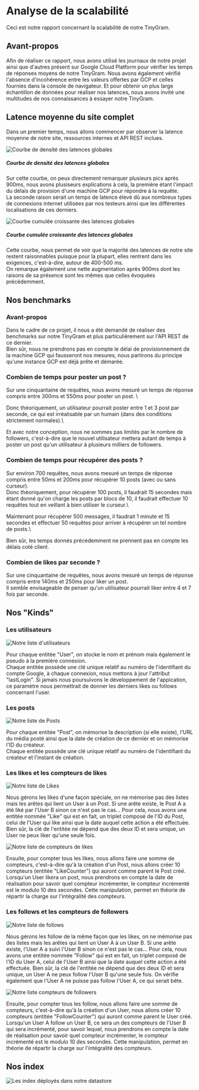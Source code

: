 # Analyse de la scalabilité

Ceci est notre rapport concernant la scalabilité de notre TinyGram.

## Avant-propos 
Afin de réaliser ce rapport, nous avons utilisé les journaux de notre projet ainsi que d'autres présent sur Google Cloud Platform pour vérifier les temps de réponses moyens de notre TinyGram.  Nous avons également vérifié l'absence d'incohérence entre les valeurs offertes par GCP et celles fournies dans la console de navigateur.
Et pour obtenir un plus large échantillon de données pour réaliser nos latences, nous avons invité une multitudes de nos connaissances à essayer notre TinyGram.

## Latence moyenne du site complet
Dans un premier temps, nous allons commencer par observer la latence moyenne de notre site, ressources internes et API REST inclues.

<img src="https://github.com/Rod4401/TinyGram/blob/5c98006661bd5c498d76654ffe830e2dac4db05e/src/main/webapp/img/courbeDensite%CC%81.png" alt="Courbe de densité des latences globales"><br>

##### Courbe de densité des latences globales

Sur cette courbe, on peux directement remarquer plusieurs pics après 900ms, nous avons plusiseurs explications à cela, la première étant l'impact du délais de provision d'une machine GCP pour répondre à la requête.\
La seconde raison serait un temps de latence élevé dû aux nombreux types de connexions internet utilisées par nos testeurs ainsi que les différentes localisations de ces derniers.

<img src="https://github.com/Rod4401/TinyGram/blob/5c98006661bd5c498d76654ffe830e2dac4db05e/src/main/webapp/img/courbeCumule%CC%81eCroissante.png" alt="Courbe cumulée croissante des latences globales"><br>

##### Courbe cumulée croissante des latences globales

Cette courbe, nous permet de voir que la majorité des latences de notre site restent raisonnables puisque pour la plupart, elles rentrent dans les exigences, c'est-à-dire, autour de 400-500 ms.\
On remarque également une nette augmentation après 900ms dont les raisons de sa présence sont les mêmes que celles évoquées précédemment.


## Nos benchmarks

### Avant-propos 

Dans le cadre de ce projet, il nous a été demandé de réaliser des benchmarks sur notre TinyGram et plus particulièrement sur l'API REST de ce dernier.\
Bien sûr, nous ne prendrons pas en compte le délai de provisionnement de la machine GCP qui fausseront nos mesures, nous partirons du principe qu'une instance GCP est déjà prête et démarée.


### Combien de temps pour poster un post ?

Sur une cinquantaine de requêtes, nous avons mesuré un temps de réponse compris entre 300ms et 550ms pour poster un post. \

Donc théoriquement, un utilisateur pourrait poster entre 1 et 3 post par seconde, ce qui est irréalisable par un humain (dans des conditions strictement normales).\

Et avec notre conception, nous ne sommes pas limités par le nombre de followers, c'est-à-dire que le nouvel utilisateur mettera autant de temps à poster un post qu'un  utilisateur à plusieurs milliers de followers.

### Combien de temps pour récupérer des posts ?

Sur environ 700 requêtes, nous avons mesuré un temps de réponse compris entre 50ms et 200ms pour récupérer 10 posts (avec ou sans curseur).\
Donc théoriquement, pour récupérer 100 posts, il faudrait 15 secondes mais étant donné qu'on charge les posts par blocs de 10, il faudrait effectuer 10 requêtes tout en veillant à bien utiliser le curseur.\

Maintenant pour récupérer 500 messages, il faudrait 1 minute et 15 secondes et effectuer 50 requêtes pour arriver à récupérer un tel nombre de posts.\

Bien sûr, les temps donnés précédemment ne prennent pas en compte les délais coté client.

### Combien de likes par seconde ?

Sur une cinquantaine de requêtes, nous avons mesuré un temps de réponse compris entre 140ms et 250ms pour liker un post.\
Il semble envisageable de penser qu'un utilisateur pourrait liker entre 4 et 7 fois par seconde.


## Nos "Kinds"

### Les utilisateurs

<img src="https://github.com/Rod4401/TinyGram/blob/5d62b7058add12b2ea237a93f94efdd06fbdd8b8/readMeFiles/kinds/Kinds_User.png" alt="Notre liste d'utilisateurs"><br>

Pour chaque entitée "User", on stocke le nom et prénom mais également le pseudo à la première connexion.\
Chaque entitée possède une clé unique relatif au numéro de l'identifiant du compte Google, à chaque connexion, nous mettons à jour l'attribut "lastLogin". Si jamais nous poursuivons le développement de l'appication, ce paramètre nous permettrait de donner les derniers likes ou follows concernant l'user.

### Les posts

<img src="https://github.com/Rod4401/TinyGram/blob/5d62b7058add12b2ea237a93f94efdd06fbdd8b8/readMeFiles/kinds/Kinds_Post.png" alt="Notre liste de Posts"><br>

Pour chaque entitée "Post", on mémorise la description (si elle existe), l'URL du média posté ainsi que la date de création de ce dernier et on mémorise l'ID du créateur.\
Chaque entitée possède une clé unique relatif au numéro de l'identifiant du créateur et l'instant de création.

### Les likes et les compteurs de likes

<img src="https://github.com/Rod4401/TinyGram/blob/5d62b7058add12b2ea237a93f94efdd06fbdd8b8/readMeFiles/kinds/Kinds_Like.png" alt="Notre liste de Likes"><br>

Nous gérons les likes d'une façon spéciale, on ne mémorise pas des listes mais les arêtes qui lient un User à un Post.
Si une arête existe, le Post A a été liké par l'User B sinon ce n'est pas le cas...
Pour cela, nous avons une entitée nommée "Like" qui est en fait, un triplet composé de l'ID du Post, celui de l'User qui like ainsi que la date auquel cette action a été effectuée.
Bien sûr, la clé de l'entitée ne dépend que des deux ID et sera unique, un User ne peux liker qu'une seule fois.

<img src="https://github.com/Rod4401/TinyGram/blob/5d62b7058add12b2ea237a93f94efdd06fbdd8b8/readMeFiles/kinds/Kinds_LikeCounter.png" alt="Notre liste de compteurs de likes"><br>

Ensuite, pour compter tous les likes, nous allons faire une somme de compteurs, c'est-à-dire qu'à la création d'un Post, nous allons créer 10 compteurs (entitée "LikeCounter") qui auront comme parent le Post créé.
Lorsqu'un User likera un post, nous prendrons en compte la date de réalisation pour savoir quel compteur incrémenter, le compteur incrémenté est le modulo 10 des secondes.
Cette manipulation, permet en théorie de répartir la charge sur l'intégralité des compteurs.

### Les follows et les compteurs de followers

<img src="https://github.com/Rod4401/TinyGram/blob/5d62b7058add12b2ea237a93f94efdd06fbdd8b8/readMeFiles/kinds/Kinds_Follow.png" alt="Notre liste de follows"><br>

Nous gérons les follow de la même façon que les likes, on ne mémorise pas des listes mais les arêtes qui lient un User A à un User B.
Si une arête existe, l'User A a suivi l'User B sinon ce n'est pas le cas...
Pour cela, nous avons une entitée nommée "Follow" qui est en fait, un triplet composé de l'ID du User A, celui de l'User B ainsi que la date auquel cette action a été effectuée.
Bien sûr, la clé de l'entitée ne dépend que des deux ID et sera unique, un User A ne peux follow l'User B qu'une seule fois.
On vérifie également que l'User A ne puisse pas follow l'User A, ce qui serait bête.

<img src="https://github.com/Rod4401/TinyGram/blob/5d62b7058add12b2ea237a93f94efdd06fbdd8b8/readMeFiles/kinds/Kinds_FollowCounter.png" alt="Notre liste compteurs de followers"><br>

Ensuite, pour compter tous les follow, nous allons faire une somme de compteurs, c'est-à-dire qu'à la création d'un User, nous allons créer 10 compteurs (entitée "FollowCounter") qui auront comme parent le User créé.
Lorsqu'un User A follow un User B, ce sera un des compteurs de l'User B qui sera incrémenté, pour savoir lequel, nous prendrons en compte la date de réalisation pour savoir quel compteur incrémenter, le compteur incrémenté est le modulo 10 des secondes.
Cette manipulation, permet en théorie de répartir la charge sur l'intégralité des compteurs.

## Nos index

<img src="https://github.com/Rod4401/TinyGram/blob/5d62b7058add12b2ea237a93f94efdd06fbdd8b8/readMeFiles/Index.png" alt="Les index déployés dans notre datastore"><br>
